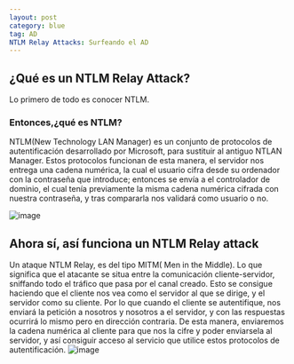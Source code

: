 ```yaml
---
layout: post
category: blue
tag: AD
NTLM Relay Attacks: Surfeando el AD
---
```


## ¿Qué es un NTLM Relay Attack?
Lo primero de todo es conocer NTLM.

### Entonces,¿qué es NTLM?

NTLM(New Technology LAN Manager) es un conjunto de protocolos de autentificación desarrollado por Microsoft, para sustituir al antiguo NTLAN Manager.
Estos protocolos funcionan de esta manera, el servidor nos entrega una cadena numérica, la cual el usuario cifra desde su ordenador con la contraseña que introduce; entonces se envía a el controlador de dominio, el cual tenía previamente la misma cadena numérica cifrada con nuestra contraseña, y tras compararla nos validará como usuario o no.

![image](https://github.com/reycotallo98/reycotallo98.github.io/assets/93315382/3f19b484-e51f-4d49-8f21-ded4b8f474f4)


## Ahora sí, así funciona un NTLM Relay attack

Un ataque NTLM Relay, es del tipo MITM( Men in the Middle).
Lo que significa que el atacante se situa entre la comunicación cliente-servidor, sniffando todo el tráfico que pasa por el canal creado. Esto se consigue haciendo que el cliente nos vea como el servidor al que se dirige, y el servidor como su cliente. 
Por lo que cuando el cliente se autentifique, nos enviará la petición a nosotros y nosotros a el servidor, y con las respuestas ocurrirá lo mismo pero en dirección contraria.
De esta manera, enviaremos la cadena numérica al cliente para que nos la cifre y poder enviarsela al servidor, y así consiguir acceso al servicio que utilice estos protocolos de autentificación.
![image](https://github.com/reycotallo98/reycotallo98.github.io/assets/93315382/f80fb8ef-4127-4be7-a0c1-c1735f4f6ea7)

